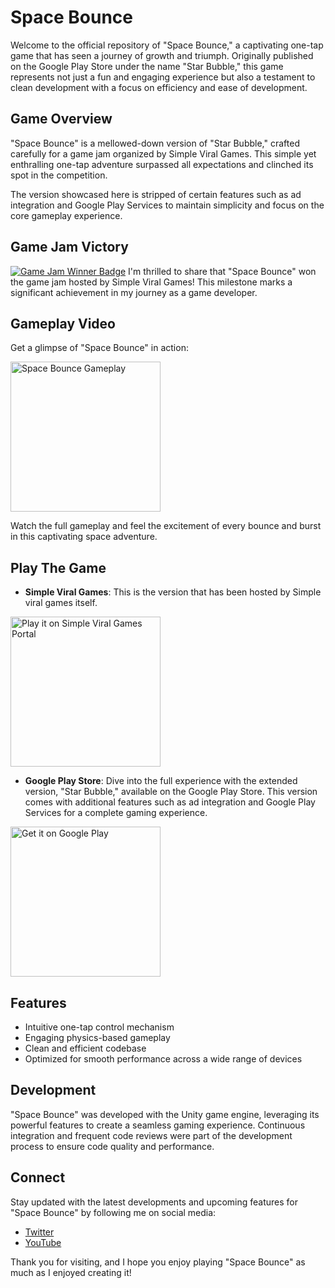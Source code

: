 # Space Bounce

Welcome to the official repository of "Space Bounce," a captivating one-tap game that has seen a journey of growth and triumph. Originally published on the Google Play Store under the name "Star Bubble," this game represents not just a fun and engaging experience but also a testament to clean development with a focus on efficiency and ease of development.

## Game Overview

"Space Bounce" is a mellowed-down version of "Star Bubble," crafted carefully for a game jam organized by Simple Viral Games. This simple yet enthralling one-tap adventure surpassed all expectations and clinched its spot in the competition.

The version showcased here is stripped of certain features such as ad integration and Google Play Services to maintain simplicity and focus on the core gameplay experience.

## Game Jam Victory

[![Game Jam Winner Badge](https://media.licdn.com/dms/image/D4D22AQFi0ohv-0Qf7w/feedshare-shrink_2048_1536/0/1695727496647?e=1703116800&v=beta&t=r-MT-5ztx_RZpQOBfN_ep9SaQecKfmXQ63ckCw1LNGs)](https://www.linkedin.com/posts/simpleviralgames_svg-game-jam-winners-announced-drumroll-activity-7112396628715565056-XwTn?utm_source=share&utm_medium=member_desktop)
I'm thrilled to share that "Space Bounce" won the game jam hosted by Simple Viral Games! This milestone marks a significant achievement in my journey as a game developer.

## Gameplay Video

Get a glimpse of "Space Bounce" in action:

<a href="https://youtu.be/SxElKVzXR4E">
  <img src="https://play-lh.googleusercontent.com/Jt45A_xNixPZXZPKQ0kC7AdgFZ1SIJtfsvcKvWRogLWFFfbytfConl2si10AgZoOorI=w2560-h1440-rw" alt="Space Bounce Gameplay" width="240">
</a>

Watch the full gameplay and feel the excitement of every bounce and burst in this captivating space adventure.

## Play The Game

- **Simple Viral Games**: This is the version that has been hosted by Simple viral games itself.

<a href="https://timepass.games/space-bounce">
  <img src="https://cdn.simpleviralgames.com/images/d6aab998-ca91-411d-abbc-357ffbfb3675.webp" alt="Play it on Simple Viral Games Portal" width="240">
</a>

- **Google Play Store**: Dive into the full experience with the extended version, "Star Bubble," available on the Google Play Store. This version comes with additional features such as ad integration and Google Play Services for a complete gaming experience.

<a href="https://play.google.com/store/apps/details?id=com.GamerzTab.StarBubble">
  <img src="https://play-lh.googleusercontent.com/3eotAufjg_daPTwfJKNiaSy2J919Ca_ED6fsrKmN0ZM6ZbrRhlA-5mAZZSe3053jfg=w2560-h1440-rw" alt="Get it on Google Play" width="240">
</a>

## Features

- Intuitive one-tap control mechanism
- Engaging physics-based gameplay
- Clean and efficient codebase
- Optimized for smooth performance across a wide range of devices

## Development

"Space Bounce" was developed with the Unity game engine, leveraging its powerful features to create a seamless gaming experience. Continuous integration and frequent code reviews were part of the development process to ensure code quality and performance.

## Connect

Stay updated with the latest developments and upcoming features for "Space Bounce" by following me on social media:

- [Twitter](https://twitter.com/CreatorsDevs)
- [YouTube](https://youtube.com/@CreatorsDevs?si=giuN3eyjtCRoMMoC)

Thank you for visiting, and I hope you enjoy playing "Space Bounce" as much as I enjoyed creating it!
